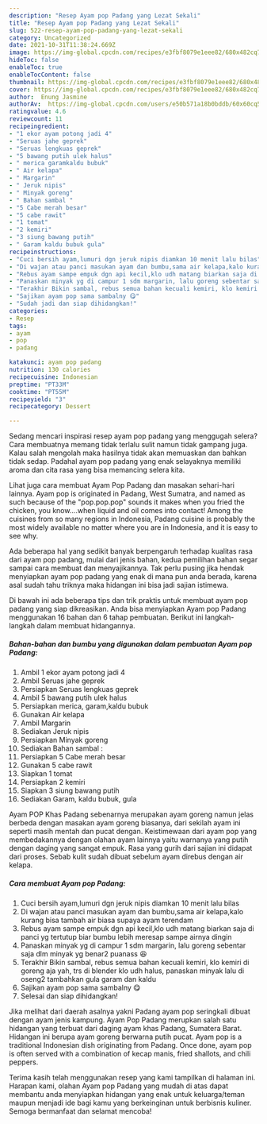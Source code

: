 ```yaml
---
description: "Resep Ayam pop Padang yang Lezat Sekali"
title: "Resep Ayam pop Padang yang Lezat Sekali"
slug: 522-resep-ayam-pop-padang-yang-lezat-sekali
category: Uncategorized
date: 2021-10-31T11:38:24.669Z
image: https://img-global.cpcdn.com/recipes/e3fbf8079e1eee82/680x482cq70/ayam-pop-padang-foto-resep-utama.jpg
hideToc: false
enableToc: true
enableTocContent: false
thumbnail: https://img-global.cpcdn.com/recipes/e3fbf8079e1eee82/680x482cq70/ayam-pop-padang-foto-resep-utama.jpg
cover: https://img-global.cpcdn.com/recipes/e3fbf8079e1eee82/680x482cq70/ayam-pop-padang-foto-resep-utama.jpg
author:  Enung Jasmine
authorAv:  https://img-global.cpcdn.com/users/e50b571a18b0bddb/60x60cq50/avatar.jpg
ratingvalue: 4.6
reviewcount: 11
recipeingredient:
- "1 ekor ayam potong jadi 4"
- "Seruas jahe geprek"
- "Seruas lengkuas geprek"
- "5 bawang putih ulek halus"
- " merica garamkaldu bubuk"
- " Air kelapa"
- " Margarin"
- " Jeruk nipis"
- " Minyak goreng"
- " Bahan sambal "
- "5 Cabe merah besar"
- "5 cabe rawit"
- "1 tomat"
- "2 kemiri"
- "3 siung bawang putih"
- " Garam kaldu bubuk gula"
recipeinstructions:
- "Cuci bersih ayam,lumuri dgn jeruk nipis diamkan 10 menit lalu bilas"
- "Di wajan atau panci masukan ayam dan bumbu,sama air kelapa,kalo kurang bisa tambah air biasa supaya ayam terendam"
- "Rebus ayam sampe empuk dgn api kecil,klo udh matang biarkan saja di panci yg tertutup biar bumbu lebih meresap sampe airnya dingin"
- "Panaskan minyak yg di campur 1 sdm margarin, lalu goreng sebentar saja dlm minyak yg benar2 puanass 😆"
- "Terakhir Bikin sambal, rebus semua bahan kecuali kemiri, klo kemiri di goreng aja yah, trs di blender klo udh halus, panaskan minyak lalu di oseng2 tambahkan gula garam dan kaldu"
- "Sajikan ayam pop sama sambalny 😋"
- "Sudah jadi dan siap dihidangkan!"
categories:
- Resep
tags:
- ayam
- pop
- padang

katakunci: ayam pop padang 
nutrition: 130 calories
recipecuisine: Indonesian
preptime: "PT33M"
cooktime: "PT55M"
recipeyield: "3"
recipecategory: Dessert

---
```



Sedang mencari inspirasi resep ayam pop padang yang menggugah selera? Cara membuatnya memang tidak terlalu sulit namun tidak gampang juga. Kalau salah mengolah maka hasilnya tidak akan memuaskan dan bahkan tidak sedap. Padahal ayam pop padang yang enak selayaknya memiliki aroma dan cita rasa yang bisa memancing selera kita.


Lihat juga cara membuat Ayam Pop Padang dan masakan sehari-hari lainnya. Ayam pop is originated in Padang, West Sumatra, and named as such because of the &#34;pop.pop.pop&#34; sounds it makes when you fried the chicken, you know….when liquid and oil comes into contact! Among the cuisines from so many regions in Indonesia, Padang cuisine is probably the most widely available no matter where you are in Indonesia, and it is easy to see why.

Ada beberapa hal yang sedikit banyak berpengaruh terhadap kualitas rasa dari ayam pop padang, mulai dari jenis bahan, kedua pemilihan bahan segar sampai cara membuat dan menyajikannya. Tak perlu pusing jika hendak menyiapkan ayam pop padang yang enak di mana pun anda berada, karena asal sudah tahu triknya maka hidangan ini bisa jadi sajian istimewa.


Di bawah ini ada beberapa tips dan trik praktis untuk membuat ayam pop padang yang siap dikreasikan. Anda bisa menyiapkan Ayam pop Padang menggunakan 16 bahan dan 6 tahap pembuatan. Berikut ini langkah-langkah dalam membuat hidangannya.

<!--inarticleads1-->

##### Bahan-bahan dan bumbu yang digunakan dalam pembuatan Ayam pop Padang:

1. Ambil 1 ekor ayam potong jadi 4
1. Ambil Seruas jahe geprek
1. Persiapkan Seruas lengkuas geprek
1. Ambil 5 bawang putih ulek halus
1. Persiapkan  merica, garam,kaldu bubuk
1. Gunakan  Air kelapa
1. Ambil  Margarin
1. Sediakan  Jeruk nipis
1. Persiapkan  Minyak goreng
1. Sediakan  Bahan sambal :
1. Persiapkan 5 Cabe merah besar
1. Gunakan 5 cabe rawit
1. Siapkan 1 tomat
1. Persiapkan 2 kemiri
1. Siapkan 3 siung bawang putih
1. Sediakan  Garam, kaldu bubuk, gula


Ayam POP Khas Padang sebenarnya merupakan ayam goreng namun jelas berbeda dengan masakan ayam goreng biasanya, dari sekilah ayam ini seperti masih mentah dan pucat dengan. Keistimewaan dari ayam pop yang membedakannya dengan olahan ayam lainnya yaitu warnanya yang putih dengan daging yang sangat empuk. Rasa yang gurih dari sajian ini didapat dari proses. Sebab kulit sudah dibuat sebelum ayam direbus dengan air kelapa. 

<!--inarticleads2-->

##### Cara membuat Ayam pop Padang:

1. Cuci bersih ayam,lumuri dgn jeruk nipis diamkan 10 menit lalu bilas
1. Di wajan atau panci masukan ayam dan bumbu,sama air kelapa,kalo kurang bisa tambah air biasa supaya ayam terendam
1. Rebus ayam sampe empuk dgn api kecil,klo udh matang biarkan saja di panci yg tertutup biar bumbu lebih meresap sampe airnya dingin
1. Panaskan minyak yg di campur 1 sdm margarin, lalu goreng sebentar saja dlm minyak yg benar2 puanass 😆
1. Terakhir Bikin sambal, rebus semua bahan kecuali kemiri, klo kemiri di goreng aja yah, trs di blender klo udh halus, panaskan minyak lalu di oseng2 tambahkan gula garam dan kaldu
1. Sajikan ayam pop sama sambalny 😋
1. Selesai dan siap dihidangkan!

Jika melihat dari daerah asalnya yakni Padang ayam pop seringkali dibuat dengan ayam jenis kampung. Ayam Pop Padang merupkan salah satu hidangan yang terbuat dari daging ayam khas Padang, Sumatera Barat. Hidangan ini berupa ayam goreng berwarna putih pucat. Ayam pop is a traditional Indonesian dish originating from Padang. Once done, ayam pop is often served with a combination of kecap manis, fried shallots, and chili peppers. 

Terima kasih telah menggunakan resep yang kami tampilkan di halaman ini. Harapan kami, olahan Ayam pop Padang yang mudah di atas dapat membantu anda menyiapkan hidangan yang enak untuk keluarga/teman maupun menjadi ide bagi kamu yang berkeinginan untuk berbisnis kuliner. Semoga bermanfaat dan selamat mencoba!
